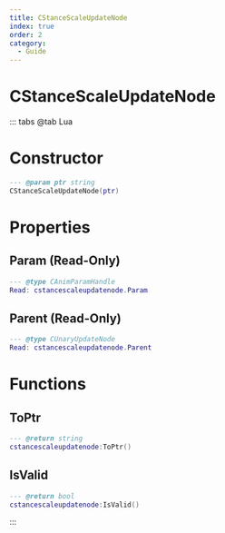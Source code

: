```yaml
---
title: CStanceScaleUpdateNode
index: true
order: 2
category:
  - Guide
---
```


# CStanceScaleUpdateNode

::: tabs
@tab Lua
# Constructor
```lua
--- @param ptr string
CStanceScaleUpdateNode(ptr)
```
# Properties
## Param (Read-Only)
```lua
--- @type CAnimParamHandle
Read: cstancescaleupdatenode.Param
```
## Parent (Read-Only)
```lua
--- @type CUnaryUpdateNode
Read: cstancescaleupdatenode.Parent
```
# Functions
## ToPtr
```lua
--- @return string
cstancescaleupdatenode:ToPtr()
```
## IsValid
```lua
--- @return bool
cstancescaleupdatenode:IsValid()
```

:::